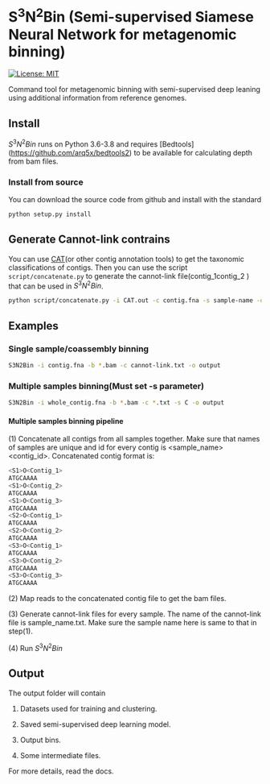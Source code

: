 # S<sup>3</sup>N<sup>2</sup>Bin (Semi-supervised Siamese Neural Network for metagenomic binning)

[![License: MIT](https://anaconda.org/bioconda/gmgc-mapper/badges/license.svg)](https://anaconda.org/bioconda/gmgc-mapper)

Command tool for metagenomic binning with semi-supervised deep leaning using additional information from reference genomes.

## Install

$S^3N^2Bin$ runs on Python 3.6-3.8 and requires [Bedtools] (https://github.com/arq5x/bedtools2) to be available for calculating depth from bam files.

### Install from source

You can download the source code from github and install with the standard

```bash
python setup.py install
```

## Generate Cannot-link contrains

  You can use [CAT](https://github.com/dutilh/CAT)(or other contig annotation tools) to get the taxonomic classifications of contigs. Then you can use the script `script/concatenate.py` to generate the cannot-link file(contig_1<TAB>contig_2 ) that can be used in $S^3N^2Bin$. 

```bash
python script/concatenate.py -i CAT.out -c contig.fna -s sample-name -o output
```

## Examples

### Single sample/coassembly binning

```bash
S3N2Bin -i contig.fna -b *.bam -c cannot-link.txt -o output 
```

### Multiple samples binning(Must set -s parameter)

```bash
S3N2Bin -i whole_contig.fna -b *.bam -c *.txt -s C -o output
```

#### Multiple samples binning pipeline

(1) Concatenate all contigs from all samples together. Make sure that names of samples are unique and id for every contig is <sample_name><separator><contig_id>. Concatenated contig format is:

```bash
<S1>O<Contig_1>
ATGCAAAA
<S1>O<Contig_2>
ATGCAAAA
<S1>O<Contig_3>
ATGCAAAA
<S2>O<Contig_1>
ATGCAAAA
<S2>O<Contig_2>
ATGCAAAA
<S3>O<Contig_1>
ATGCAAAA
<S3>O<Contig_2>
ATGCAAAA
<S3>O<Contig_3>
ATGCAAAA
```

(2) Map reads to the concatenated contig file to get the bam files.

(3) Generate cannot-link files for every sample. The name of the cannot-link file is sample_name.txt. Make sure the sample name here is same to that in step(1).

(4) Run $S^3N^2Bin$

## Output

The output folder will contain

1. Datasets used for training and clustering.

2. Saved semi-supervised deep learning model.

3. Output bins.

4. Some intermediate files. 

For more details, read the docs.

